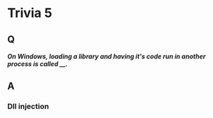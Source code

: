 # Trivia 5
## Q
***On Windows, loading a library and having it's code run in another process is called __.***

## A
### Dll injection
